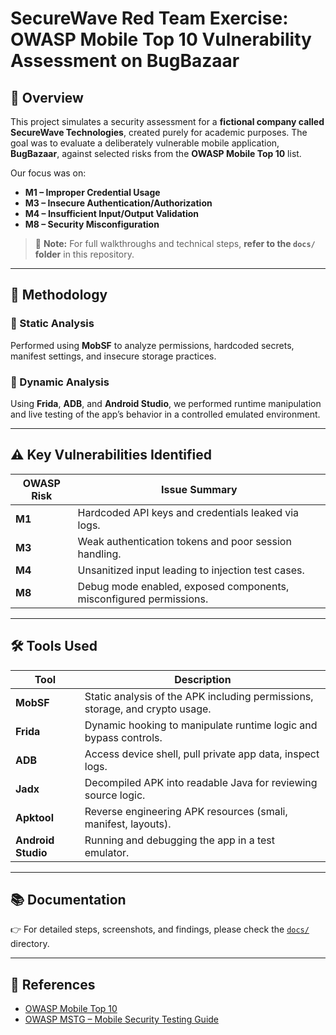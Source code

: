 # SecureWave Red Team Exercise: OWASP Mobile Top 10 Vulnerability Assessment on BugBazaar

## 📱 Overview
This project simulates a security assessment for a **fictional company called SecureWave Technologies**, created purely for academic purposes. The goal was to evaluate a deliberately vulnerable mobile application, **BugBazaar**, against selected risks from the **OWASP Mobile Top 10** list.

Our focus was on:

- **M1 – Improper Credential Usage**
- **M3 – Insecure Authentication/Authorization**
- **M4 – Insufficient Input/Output Validation**
- **M8 – Security Misconfiguration**

> 🔎 **Note:** For full walkthroughs and technical steps, **refer to the `docs/` folder** in this repository.

---

## 🧪 Methodology

### 🔸 Static Analysis
Performed using **MobSF** to analyze permissions, hardcoded secrets, manifest settings, and insecure storage practices.

### 🔸 Dynamic Analysis
Using **Frida**, **ADB**, and **Android Studio**, we performed runtime manipulation and live testing of the app’s behavior in a controlled emulated environment.

---

## ⚠️ Key Vulnerabilities Identified

| OWASP Risk | Issue Summary |
|------------|----------------|
| **M1** | Hardcoded API keys and credentials leaked via logs. |
| **M3** | Weak authentication tokens and poor session handling. |
| **M4** | Unsanitized input leading to injection test cases. |
| **M8** | Debug mode enabled, exposed components, misconfigured permissions. |

---

## 🛠️ Tools Used

| Tool | Description |
|------|-------------|
| **MobSF** | Static analysis of the APK including permissions, storage, and crypto usage. |
| **Frida** | Dynamic hooking to manipulate runtime logic and bypass controls. |
| **ADB** | Access device shell, pull private app data, inspect logs. |
| **Jadx** | Decompiled APK into readable Java for reviewing source logic. |
| **Apktool** | Reverse engineering APK resources (smali, manifest, layouts). |
| **Android Studio** | Running and debugging the app in a test emulator. |

---


## 📚 Documentation

👉 For detailed steps, screenshots, and findings, please check the [`docs/`](./docs/) directory.

---

## 📌 References

- [OWASP Mobile Top 10](https://owasp.org/www-project-mobile-top-10/)
- [OWASP MSTG – Mobile Security Testing Guide](https://owasp.org/www-project-mobile-security-testing-guide/)
